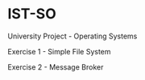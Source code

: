 # IST-SO
University Project - Operating Systems

Exercise 1 - Simple File System

Exercise 2 - Message Broker
